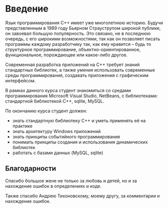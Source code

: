 # Введение

Язык программирования С++ имеет уже многолетнюю историю. Будучи представленным в 1989 году Бьярном Страуструпом широкой публике, он завоевал большую популярность. Это связано, не в последнюю очередь, с его широкими возможностями, так как он позволяет писать программы каждому разработчику так, как ему нравится – будь то структурное программирование, объектно-ориентированное, функциональное, порождающее или какое-либо другое.

Современная разработка приложений на С++ требует знаний стандартных библиотек, а также умения использовать современные среды программирования, создавать приложения с графическим интерфейсом.

В рамках данного курса студент знакомиться со средами программирования Microsoft Visual Studio, NetBeans, c библиотеками: стандартной библиотекой С++, sqlite, MySQL.

По окончанию курса студент должен:

* знать стандартную библиотеку С++ и уметь применять её на практике
* знать архитектуру Windows приложений
* знать принципы событийного программирования
* понимать принципы создания и использования динамических библиотек
* работать с базами данных \(MySQL, sqlite\)

## Благодарности

Спасибо большое жене не только за любовь и детей, но и за нахождение ошибок в определениях и коде.

Также спасибо Андрею Тихоновскому, моему другу, за комментарии и нахождение ошибок.

